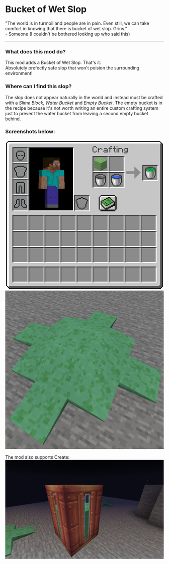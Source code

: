 # Bucket of Wet Slop

"The world is in turmoil and people are in pain. Even still, we can take comfort in knowing that there is bucket of wet slop. Grins."<br> \- Someone (I couldn't be bothered looking up who said this)
<hr>

### What does this mod do?
 This mod adds a Bucket of Wet Slop. That's it.<br>
Absolutely prefectly safe slop that won't poision the surrounding environment!

### Where can I find this slop?
 The slop does not appear naturally in the world and instead must be crafted with a *Slime Block*, *Water Bucket* and *Empty Bucket*. The empty bucket is in the recipe because it's not worth writing an entire custom crafting system just to prevent the water bucket from leaving a second empty bucket behind.

### Screenshots below:
 ![Bucket of Wet Slop](./media/VanillaCrafting.png)<br>
 ![Wet Slop](./media/Fluid.png)<br>

The mod also supports Create:<br>
![Create Support](./media/CreateTank.png)
